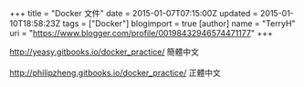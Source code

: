 +++
title = "Docker 文件"
date = 2015-01-07T07:15:00Z
updated = 2015-01-10T18:58:23Z
tags = ["Docker"]
blogimport = true 
[author]
	name = "TerryH"
	uri = "https://www.blogger.com/profile/00198432946574471177"
+++

<a href="http://yeasy.gitbooks.io/docker_practice/">http://yeasy.gitbooks.io/docker_practice/</a> 簡體中文<br /><br /><a href="http://philipzheng.gitbooks.io/docker_practice/">http://philipzheng.gitbooks.io/docker_practice/</a> 正體中文
